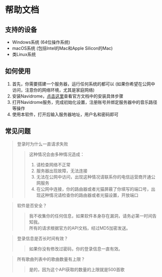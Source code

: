 # 帮助文档

## 支持的设备

- Windows系统 (64位操作系统)
- macOS系统 (包括Intel的Mac和Apple Silicon的Mac)
- 类Linux系统

## 如何使用

1. 首先，你需要搭建一个服务器，运行任何系统的都可以 (如果你希望在公网中访问，注意你的网络环境，尤其是家庭网络)
2. 安装Navidrome，[点击这里](https://www.navidrome.org/docs/installation/)查看官方文档中的安装具体步骤
3. 打开Navidrome服务，完成初始化设置，注册账号并绑定服务器中的音乐路径等操作
4. 使用本软件，打开后输入服务器地址，用户名和密码即可

## 常见问题

>登录时为什么一直请求失败
>>这种情况会由多种情况造成：  
>>1. 请检查网络不正常
>>2. 服务器出现故障，无法连接
>>3. 无法在公网中访问，出现这种情况请联系你的电信运营商开通公网服务
>>4. 在公网中连接，你的路由器或者光猫屏蔽了你填写的端口号，出现这种情况请检查你的路由器或者光猫设置，开放端口

>软件是否安全？
>>我不收集你的任何信息，如果软件本身存在漏洞，请务必第一时间告知我。  
>>所有的请求根据官方的API文档，经过MD5加密发送。

>登录信息是否长时间有效？
>>如果你没有修改过密码，你的登录信息一直有效。

>所有歌曲列表中的歌曲数量有上限？
>>是的，因为这个API获取的数量的上限就是500首歌